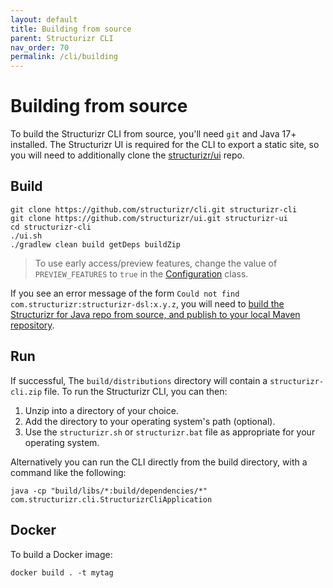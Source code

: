 ```yaml
---
layout: default
title: Building from source
parent: Structurizr CLI
nav_order: 70
permalink: /cli/building
---
```


# Building from source

To build the Structurizr CLI from source, you'll need `git` and Java 17+ installed.
The Structurizr UI is required for the CLI to export a static site, 
so you will need to additionally clone the [structurizr/ui](https://github.com/structurizr/ui) repo.

## Build

```
git clone https://github.com/structurizr/cli.git structurizr-cli
git clone https://github.com/structurizr/ui.git structurizr-ui
cd structurizr-cli
./ui.sh
./gradlew clean build getDeps buildZip
```

> To use early access/preview features, change the value of `PREVIEW_FEATURES` to `true` in the [Configuration](https://github.com/structurizr/cli/blob/master/src/main/java/com/structurizr/cli/Configuration.java) class.

If you see an error message of the form `Could not find com.structurizr:structurizr-dsl:x.y.z`, you will need to
[build the Structurizr for Java repo from source, and publish to your local Maven repository](/java/building).

## Run

If successful, The `build/distributions` directory will contain a `structurizr-cli.zip` file.
To run the Structurizr CLI, you can then:

1. Unzip into a directory of your choice.
2. Add the directory to your operating system's path (optional).
3. Use the `structurizr.sh` or `structurizr.bat` file as appropriate for your operating system.

Alternatively you can run the CLI directly from the build directory, with a command like the following:

```
java -cp "build/libs/*:build/dependencies/*" com.structurizr.cli.StructurizrCliApplication 
```

## Docker 

To build a Docker image:

```
docker build . -t mytag
```